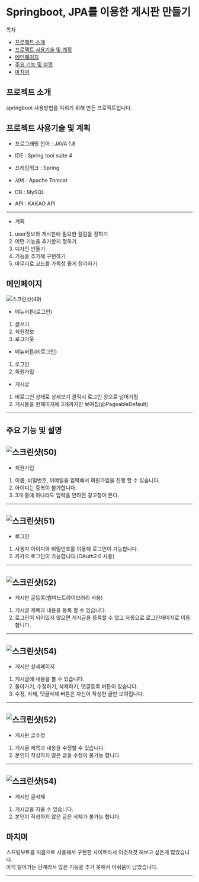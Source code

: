 Springboot, JPA를 이용한 게시판 만들기
=======
목차
- [프로젝트 소개](#프로젝트-소개)
- [프로젝트 사용기술 및 계획](#프로젝트-사용기술-및-계획)
- [메인페이지](#메인페이지)
- [주요 기능 및 설명](#주요-기능-및-설명)
- [마치며](#마치며)


프로젝트 소개
-------
springboot 사용방법을 익히기 위해 만든 프로젝트입니다.


프로젝트 사용기술 및 계획
-------
- 프로그래밍 언어 : JAVA 1.8

- IDE : Spring tool suite 4

- 프레임워크 : Spring 

- 서버 : Apache Tomcat

- DB : MySQL

- API : KAKAO API

--------
- 계획
1. user정보와 게시판에 필요한 컬럼을 정하기
2. 어떤 기능을 추가할지 정하기
3. 디자인 만들기
4. 기능을 추가해 구현하기
5. 마무리로 코드를 가독성 좋게 정리하기 

메인페이지
------
![스크린샷(49)](https://user-images.githubusercontent.com/67408846/103733201-83813c00-502c-11eb-83fc-2f258253aaa4.png)
- 메뉴버튼(로그인) 
1. 글쓰기
2. 회원정보
3. 로그아웃

- 메뉴버튼(비로그인) 
1. 로그인
2. 회원가입

- 게시글
1. 비로그인 상태로 상세보기 클릭시 로그인 창으로 넘어가짐
2. 게시물을 한페이지에 3개까지만 보여짐(@PageableDefault) 

-------
주요 기능 및 설명
--------
![스크린샷(50)](https://user-images.githubusercontent.com/67408846/103733316-d4913000-502c-11eb-8f4d-3af0a0d25ce9.png)
-----
- 회원가입
 1. 이름, 비밀번호, 이메일을 입력해서 회원가입을 진행 할 수 있습니다.
 2. 아이디는 중복이 불가합니다.
 3. 3개 중에 하나라도 입력을 안하면 경고창이 뜬다.
-----
![스크린샷(51)](https://user-images.githubusercontent.com/67408846/103734091-8bda7680-502e-11eb-8497-7ca738fc8156.png)
-----
- 로그인
 1. 사용자 아이디와 비밀번호를 이용해 로그인이 가능합니다.
 2. 카카오 로그인이 가능합니다.(OAuth2.0 사용)

-----
![스크린샷(52)](https://user-images.githubusercontent.com/67408846/103735374-48353c00-5031-11eb-90da-9056e3bffb23.png)
-----
- 게시판 글등록(썸머노트라이브러리 사용)
 1. 게시글 제목과 내용을 등록 할 수 있습니다.
 2. 로그인이 되어있지 않으면 게시글을 등록할 수 없고 자동으로 로그인페이지로 이동합니다.

-----
![스크린샷(54)](https://user-images.githubusercontent.com/67408846/103735713-ffca4e00-5031-11eb-8af5-d7528b5958f1.png)
-----
- 게시판 상세페이지
 1. 게시글에 내용을 볼 수 있습니다.
 2. 돌아가기, 수정하기, 삭제하기, 댓글등록 버튼이 있습니다.
 3. 수정, 삭제, 댓글삭제 버튼은 자신이 작성한 글만 보여집니다.

-----
![스크린샷(52)](https://user-images.githubusercontent.com/67408846/103735374-48353c00-5031-11eb-90da-9056e3bffb23.png)
-----
- 게시판 글수정
 1. 게시글 제목과 내용을 수정할 수 있습니다.
 2. 본인이 작성하지 않은 글을 수정이 불가능 합니다.

-----
![스크린샷(54)](https://user-images.githubusercontent.com/67408846/103735713-ffca4e00-5031-11eb-8af5-d7528b5958f1.png)
-----
- 게시판 글삭제
 1. 게시글을 지울 수 있습니다.
 2. 본인이 작성하지 않은 글은 삭제가 불가능 합니다.
 

마치며
-----
스프링부트를 처음으로 사용해서 구현한 사이트라서 이것저것 해보고 싶은게 많았습니다.<br/>
아직 알아가는 단계라서 많은 기능을 추가 못해서 아쉬움이 남았습니다.<br/>

-----
